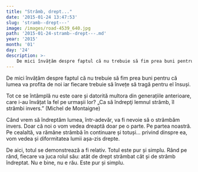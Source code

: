 ```yaml
---
title: "Strâmb, drept..."
date: '2015-01-24 13:47:53'
slug: 'stramb--drept---'
image: /images/road-4539_640.jpg
path: '2015-01-24-stramb--drept---.md'
year: '2015'
month: '01'
day: '24'
description: >-
    De mici învățăm despre faptul că nu trebuie să fim prea buni pentru că lumea va profita de noi iar fiecare trebuie să învețe să tragă pentru el însuși.Tot ce se întâmplă nu este oare și datorită mult
---
```

<div class="kg-card-markdown"><p>De mici învățăm despre faptul că nu trebuie să fim prea buni pentru că lumea va profita de noi iar fiecare trebuie să învețe să tragă pentru el însuși.</p>
<p>Tot ce se întâmplă nu este oare și datorită multora din generațiile anterioare, care i-au învățat la fel pe urmașii lor? „Ca să îndrepţi lemnul strâmb, îl strâmbi invers.” (Michel de Montaigne)</p>
<p>Când vrem să îndreptăm lumea, într-adevăr, va fi nevoie să o strâmbăm invers. Doar că noi o vom vedea dreaptă doar pe o parte. Pe partea noastră. Pe cealaltă, va rămâne strâmbă în continuare și totuși... privind dinspre ea, vom vedea și diformitatea lumii așa-zis drepte.</p>
<p>De aici, totul se demonstrează a fi relativ. Totul este pur și simplu. Rând pe rând, fiecare va juca rolul său: atât de drept strâmbat cât și de strâmb îndreptat. Nu e bine, nu e rău. Este pur și simplu.</p>
</div>
    